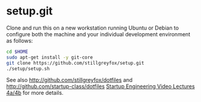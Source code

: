 setup.git
=========
Clone and run this on a new workstation running Ubuntu or Debian to
configure both the machine and your individual development environment as
follows:

```sh
cd $HOME
sudo apt-get install -y git-core
git clone https://github.com/stillgreyfox/setup.git
./setup/setup.sh
```

See also http://github.com/stillgreyfox/dotfiles and
http://github.com/startup-class/dotfiles
[Startup Engineering Video Lectures 4a/4b](https://class.coursera.org/startup-001/lecture/index)
for more details.
